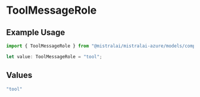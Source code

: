 # ToolMessageRole

## Example Usage

```typescript
import { ToolMessageRole } from "@mistralai/mistralai-azure/models/components";

let value: ToolMessageRole = "tool";
```

## Values

```typescript
"tool"
```